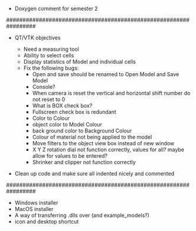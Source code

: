 * Doxygen comment for semester 2  

#################################################################

* QT/VTK objectives
  - Need a measuring tool
  - Ability to select cells
  - Display statistics of Model and individual cells
  - Fix the following bugs:
    * Open and save should be renamed to Open Model and Save Model
    * Console?
    * When camera is reset the vertical and horizontal shift number do not reset to 0
    * What is BOX check box?
    * Fullscreen check box is redundant
    * Color to Colour
    * object color to Model Colour
    * back ground color to Background Colour
    * Colour of material not being applied to the model
    * Move filters to the object view box instead of new window
    * X Y Z rotation dial not function correctly, values for all? maybe allow for values to be entered?
    * Shrinker and clipper not function correctly

* Clean up code and make sure all indented nicely and commented

#################################################################

* Windows installer                                             
* MacOS installer                                                 
* A way of transferring .dlls over (and example_models?)
* icon and desktop shortcut
